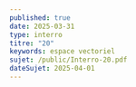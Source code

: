 ```yaml
---
published: true
date: 2025-03-31
type: interro
titre: "20"
keywords: espace vectoriel
sujet: /public/Interro-20.pdf
dateSujet: 2025-04-01
---
```

